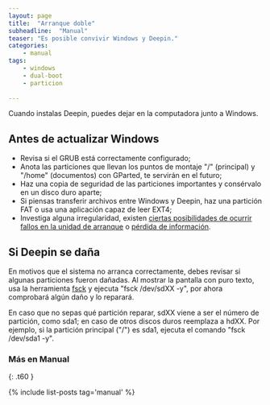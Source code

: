 ```yaml
---
layout: page
title:  "Arranque doble"
subheadline:  "Manual"
teaser: "Es posible convivir Windows y Deepin."
categories:
    - manual
tags:
    - windows
    - dual-boot
    - particion
   
---
```

<!--more-->
Cuando instalas Deepin, puedes dejar en la computadora junto a Windows. 

## Antes de actualizar Windows

* Revisa si el GRUB está correctamente configurado;
* Anota las particiones que llevan los puntos de montaje "/" (principal) y "/home" (documentos) con GParted, te servirán en el futuro;
* Haz una copia de seguridad de las particiones importantes y consérvalo en un disco duro aparte;
* Si piensas transferir archivos entre Windows y Deepin, haz una partición FAT o usa una aplicación capaz de leer EXT4;
* Investiga alguna irregularidad, existen [ciertas posibilidades de ocurrir fallos en la unidad de arranque](http://www.muylinux.com/2016/08/05/windows-10-anniversary-update/) o [pérdida de información](https://www.fayerwayer.com/2017/09/bug-de-windows-10-causa-perdida-de-archivos-en-dispositivos-android/).


## Si Deepin se daña

En motivos que el sistema no arranca correctamente, debes revisar si algunas particiones fueron dañadas. Al mostrar la pantalla con puro texto, usa la herramienta [fsck](https://es.wikipedia.org/wiki/Fsck) y ejecuta "fsck /dev/sdXX -y", por ahora comprobará algún daño y lo reparará.

En caso que no sepas qué partición reparar, sdXX viene a ser el número de partición, como sda1; en caso de otros discos duros reemplaza a hdXX. Por ejemplo, si la partición principal ("/") es sda1, ejecuta el comando "fsck /dev/sda1 -y".

### Más en Manual
{: .t60 }

{% include list-posts tag='manual' %}
